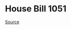 # House Bill 1051

[Source](http://lawfilesext.leg.wa.gov/biennium/2023-24/Pdf/Bills/House%20Bills/1051.pdf)